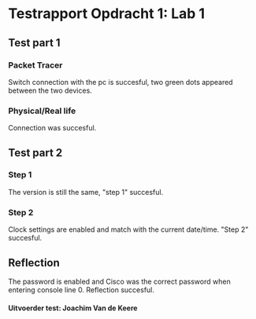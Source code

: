 # Testrapport Opdracht 1: Lab 1

## Test part 1

### Packet Tracer
Switch connection with the pc is succesful, two green dots appeared between the two devices.

### Physical/Real life
Connection was succesful.

## Test part 2

### Step 1
The version is still the same, "step 1" succesful.

### Step 2
Clock settings are enabled and match with the current date/time. "Step 2" succesful.

## Reflection
The password is enabled and Cisco was the correct password when entering console line 0. Reflection succesful.

#### Uitvoerder test: Joachim Van de Keere
